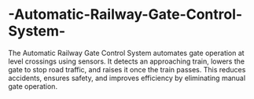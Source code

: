# -Automatic-Railway-Gate-Control-System-
The Automatic Railway Gate Control System automates gate operation at level crossings using sensors. It detects an approaching train, lowers the gate to stop road traffic, and raises it once the train passes. This reduces accidents, ensures safety, and improves efficiency by eliminating manual gate operation.
